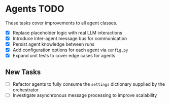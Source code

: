 # Agents TODO

These tasks cover improvements to all agent classes.

- [x] Replace placeholder logic with real LLM interactions
- [x] Introduce inter-agent message bus for communication
- [x] Persist agent knowledge between runs
- [x] Add configuration options for each agent via `config.py`
- [x] Expand unit tests to cover edge cases for agents

## New Tasks

- [ ] Refactor agents to fully consume the `settings` dictionary supplied by the orchestrator
- [ ] Investigate asynchronous message processing to improve scalability

